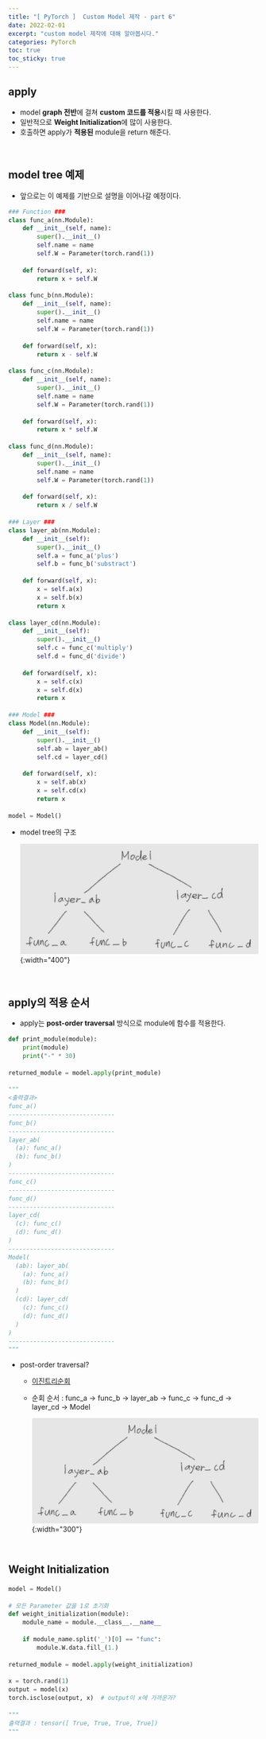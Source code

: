 ```yaml
---
title: "[ PyTorch ]  Custom Model 제작 - part 6"
date: 2022-02-01
excerpt: "custom model 제작에 대해 알아봅시다."
categories: PyTorch
toc: true
toc_sticky: true
---
```




## apply

- model **graph 전반**에 걸쳐 **custom 코드를 적용**시킬 때 사용한다.
- 일반적으로 **Weight Initialization**에 많이 사용한다.
- 호출하면 apply가 **적용된** module을 return 해준다.

<br/>

## model tree 예제

- 앞으로는 이 예제를 기반으로 설명을 이어나갈 예정이다.

```python
### Function ###
class func_a(nn.Module):
    def __init__(self, name):
        super().__init__()
        self.name = name
        self.W = Parameter(torch.rand(1))

    def forward(self, x):
        return x + self.W

class func_b(nn.Module):
    def __init__(self, name):
        super().__init__()
        self.name = name
        self.W = Parameter(torch.rand(1))

    def forward(self, x):
        return x - self.W

class func_c(nn.Module):
    def __init__(self, name):
        super().__init__()
        self.name = name
        self.W = Parameter(torch.rand(1))

    def forward(self, x):
        return x * self.W

class func_d(nn.Module):
    def __init__(self, name):
        super().__init__()
        self.name = name
        self.W = Parameter(torch.rand(1))

    def forward(self, x):
        return x / self.W

### Layer ###
class layer_ab(nn.Module):
    def __init__(self):
        super().__init__()
        self.a = func_a('plus')
        self.b = func_b('substract')

    def forward(self, x):
        x = self.a(x)
        x = self.b(x)
        return x

class layer_cd(nn.Module):
    def __init__(self):
        super().__init__()
        self.c = func_c('multiply')
        self.d = func_d('divide')

    def forward(self, x):
        x = self.c(x)
        x = self.d(x)
        return x

### Model ###
class Model(nn.Module):
    def __init__(self):
        super().__init__()
        self.ab = layer_ab()
        self.cd = layer_cd()

    def forward(self, x):
        x = self.ab(x)
        x = self.cd(x)
        return x

model = Model()
```

- model tree의 구조
    
    ![1.jpg](/assets/images/posts/PyTorch/custom_model/1.jpg){:width="400"}

<br/>  

## apply의 적용 순서

- apply는 **post-order traversal** 방식으로 module에 함수를 적용한다.

```python
def print_module(module):
    print(module)
    print("-" * 30)

returned_module = model.apply(print_module)

"""
<출력결과>
func_a()
------------------------------
func_b()
------------------------------
layer_ab(
  (a): func_a()
  (b): func_b()
)
------------------------------
func_c()
------------------------------
func_d()
------------------------------
layer_cd(
  (c): func_c()
  (d): func_d()
)
------------------------------
Model(
  (ab): layer_ab(
    (a): func_a()
    (b): func_b()
  )
  (cd): layer_cd(
    (c): func_c()
    (d): func_d()
  )
)
------------------------------
"""
```

- post-order traversal?
    - [이진트리순회](/데이터구조/tree/#이진트리-순회C)
    - 순회 순서 : func_a → func_b → layer_ab → func_c → func_d → layer_cd → Model
            
        ![1.jpg](/assets/images/posts/PyTorch/custom_model/1.jpg){:width="300"}
            
<br/>

## Weight Initialization

```python
model = Model()

# 모든 Parameter 값을 1로 초기화
def weight_initialization(module):
    module_name = module.__class__.__name__

    if module_name.split('_')[0] == "func":
        module.W.data.fill_(1.)

returned_module = model.apply(weight_initialization)

x = torch.rand(1)
output = model(x)
torch.isclose(output, x)  # output이 x에 가까운가?

"""
출력결과 : tensor([ True, True, True, True])
"""
```